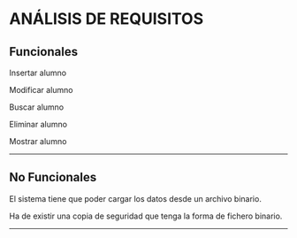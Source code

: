 
# **ANÁLISIS DE REQUISITOS**

## Funcionales

Insertar alumno

Modificar alumno

Buscar alumno

Eliminar alumno

Mostrar alumno





---

## No Funcionales

El sistema tiene que poder cargar los datos desde un archivo binario.

Ha de existir una copia de seguridad que tenga la forma de fichero binario.



---
